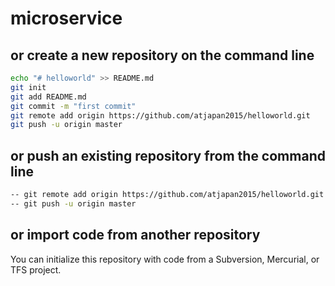 # microservice
## or create a new repository on the command line
```sh
echo "# helloworld" >> README.md
git init
git add README.md
git commit -m "first commit"
git remote add origin https://github.com/atjapan2015/helloworld.git
git push -u origin master
```
## or push an existing repository from the command line
```sh
-- git remote add origin https://github.com/atjapan2015/helloworld.git
-- git push -u origin master
```
## or import code from another repository
You can initialize this repository with code from a Subversion, Mercurial, or TFS project.
